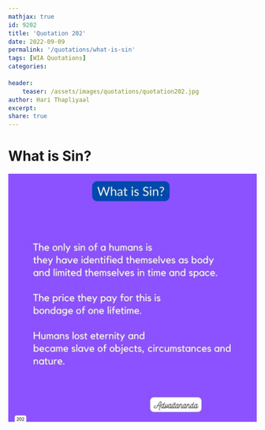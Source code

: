 ```yaml
---
mathjax: true
id: 9202
title: 'Quotation 202'
date: 2022-09-09
permalink: '/quotations/what-is-sin'
tags: [WIA Quotations] 
categories: 

header:
    teaser: /assets/images/quotations/quotation202.jpg
author: Hari Thapliyaal 
excerpt:
share: true 
---
```


# What is Sin?

![What is Sin?](/assets/images/quotations/quotation202.jpg)
